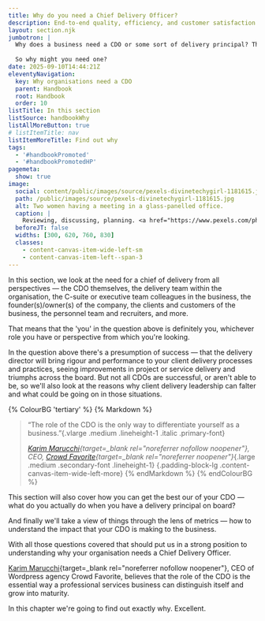 ```yaml
---
title: Why do you need a Chief Delivery Officer?
description: End-to-end quality, efficiency, and customer satisfaction from the heart of the business outwards
layout: section.njk
jumbotron: |
  Why does a business need a CDO or some sort of delivery principal? They'll add costs and disrupt the organisation, and the business got along fine without one, right?
  
  So why might you need one?
date: 2025-09-10T14:44:21Z
eleventyNavigation:
  key: Why organisations need a CDO
  parent: Handbook
  root: Handbook
  order: 10
listTitle: In this section
listSource: handbookWhy
listAllMoreButton: true
# listItemTitle: nav
listItemMoreTitle: Find out why
tags:
  - '#handbookPromoted'
  - '#handbookPromotedHP'
pagemeta:
  show: true
image:
  social: content/public/images/source/pexels-divinetechygirl-1181615.jpg
  path: /public/images/source/pexels-divinetechygirl-1181615.jpg
  alt: Two women having a meeting in a glass-panelled office.
  caption: |
    Reviewing, discussing, planning. <a href="https://www.pexels.com/photo/two-women-having-a-meeting-inside-glass-panel-office-1181615/" target="_blank" rel="noopener">Photo</a> by <a href="https://www.pexels.com/@divinetechygirl/" target="_blank" rel="noopener">Christina Morillo</a> on Pexels.
  beforeJT: false
  widths: [300, 620, 760, 830]
  classes:
    - content-canvas-item-wide-left-sm
    - content-canvas-item-left--span-3
---
```


In this section, we look at the need for a chief of delivery from all perspectives — the CDO themselves, the delivery team within the organisation, the C-suite or executive team colleagues in the business, the founder(s)/owner(s) of the company, the clients and customers of the business, the personnel team and recruiters, and more.

That means that the 'you' in the question above is definitely you, whichever role you have or perspective from which you're looking.

In the question above there's a presumption of success — that the delivery director will bring rigour and performance to your client delivery processes and practices, seeing improvements in project or service delivery and triumphs across the board. But not all CDOs are successful, or aren't able to be, so we'll also look at the reasons why client delivery leadership can falter and what could be going on in those situations.

{% ColourBG 'tertiary' %}
  {% Markdown %}
> “The role of the CDO is the only way to differentiate yourself as a business.”{.vlarge .medium .lineheight-1 .italic .primary-font}
>
> *[Karim Marucchi](https://www.linkedin.com/in/karimmarucchi/){target=_blank rel="noreferrer nofollow noopener"}, CEO, [Crowd Favorite](https://crowdfavorite.com/){target=_blank rel="noreferrer noopener"}*{.large .medium .secondary-font .lineheight-1}
{.padding-block-lg .content-canvas-item-wide-left-more}
  {% endMarkdown %}
{% endColourBG %}

This section will also cover how you can get the best our of your CDO — what do you actually do when you have a delivery principal on board?

And finally we'll take a view of things through the lens of metrics — how to understand the impact that your CDO is making to the business.

With all those questions covered that should put us in a strong position to understanding why your organisation needs a Chief Delivery Officer.

[Karim Marucchi](https://www.linkedin.com/in/karimmarucchi/){target=_blank rel="noreferrer nofollow noopener"}, CEO of Wordpress agency Crowd Favorite, believes that the role of the CDO is the essential way a professional services business can distinguish itself and grow into maturity.

In this chapter we're going to find out exactly why. Excellent.

